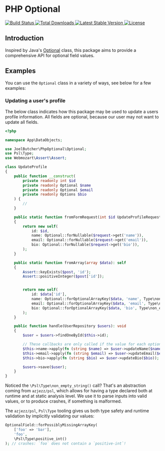 # PHP Optional

<a href="https://github.com/joelbutcher/php-optional/actions">
    <img src="https://github.com/joelbutcher/php-optional/workflows/tests/badge.svg" alt="Build Status">
</a>
<a href="https://packagist.org/packages/joelbutcher/php-optional">
    <img src="https://img.shields.io/packagist/dt/joelbutcher/php-optional" alt="Total Downloads">
</a>
<a href="https://packagist.org/packages/joelbutcher/php-optional">
    <img src="https://img.shields.io/packagist/v/joelbutcher/php-optional" alt="Latest Stable Version">
</a>
<a href="https://packagist.org/packages/joelbutcher/php-optional">
    <img src="https://img.shields.io/packagist/l/joelbutcher/php-optional" alt="License">
</a>

## Introduction

Inspired by Java's [Optional](https://github.com/AdoptOpenJDK/openjdk-jdk11/blob/master/src/java.base/share/classes/java/util/function/Predicate.java) class, this package aims to provide a comprehensive API
for optional field values.

## Examples

You can use the `Optional` class in a variety of ways, see below for a few examples:

### Updating a user's profile

The below class indicates how this package may be used to update a users profile information. All fields are optional, because
our user may not want to update all fields.

```php
<?php

namespace App\DataObjects;

use JoelButcher\PhpOptional\Optional;
use Psl\Type;
use Webmozart\Assert\Assert;

class UpdateProfile
{
    public function __construct(
        private readonly int $id
        private readonly Optional $name
        private readonly Optional $email
        private readonly Options $bio
    ) {
        //
    }

    public static function fromFormRequest(int $id UpdateProfileRequest $request): self
    {
        return new self(
            id: $id,
            name: Optional::forNullable($request->get('name')),
            email: Optional::forNullable($request->get('email')),
            bio: Optional::forNullable($request->get('bio')),
        );
    }

    public static function fromArray(array $data): self
    {
        Assert::keyExists($post, 'id');
        Assert::positiveInteger($post['id']);


        return new self(
            id: $data['id'],
            name: Optional::forOptionalArrayKey($data, 'name', Type\non_empty_string()),
            email: Optional::forOptionalArrayKey($data, 'email', Type\non_empty_string()),
            bio: Optional::forOptionalArrayKey($data, 'bio', Type\non_empty_string()),
        );
    }

    public function handle(UserRepository $users): void
    {
        $user = $users->findOneById($this->id);

        // These callbacks are only called if the value for each optional field is present.
        $this->name->apply(fn (string $name) => $user->updateName($name));
        $this->email->apply(fn (string $email) => $user->updateEmail($email));
        $this->bio->apply(fn (string $bio) => $user->updateBio($bio));

        $users->save($user);
    }
}
```

Noticed the `\Psl\Type\non_empty_string()` call? That's an abstraction coming from `azjezz/psl`, which allows for having a type declared both at runtime and at static analysis level. We use it to parse inputs into valid values, or to produce crashes, if something is malformed.

The `azjezz/psl`, `Psl\Type` tooling gives us both type safety and runtime validation by implicitly validating our values:

```php
OptionalField::forPossiblyMissingArrayKey(
    ['foo' => 'bar'],
    'foo',
    \Psl\Type\positive_int()
); // crashes: `foo` does not contain a `positive-int`!
```
